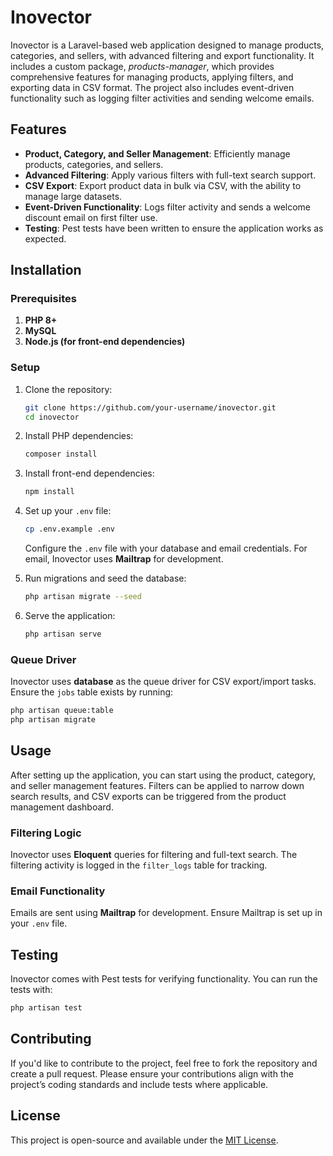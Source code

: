
# Inovector

Inovector is a Laravel-based web application designed to manage products, categories, and sellers, with advanced filtering and export functionality. It includes a custom package, *products-manager*, which provides comprehensive features for managing products, applying filters, and exporting data in CSV format. The project also includes event-driven functionality such as logging filter activities and sending welcome emails.

## Features

- **Product, Category, and Seller Management**: Efficiently manage products, categories, and sellers.
- **Advanced Filtering**: Apply various filters with full-text search support.
- **CSV Export**: Export product data in bulk via CSV, with the ability to manage large datasets.
- **Event-Driven Functionality**: Logs filter activity and sends a welcome discount email on first filter use.
- **Testing**: Pest tests have been written to ensure the application works as expected.

## Installation

### Prerequisites

1. **PHP 8+**  
2. **MySQL**  
3. **Node.js (for front-end dependencies)**

### Setup

1. Clone the repository:

   ```bash
   git clone https://github.com/your-username/inovector.git
   cd inovector
   ```

2. Install PHP dependencies:

   ```bash
   composer install
   ```

3. Install front-end dependencies:

   ```bash
   npm install
   ```

4. Set up your `.env` file:

   ```bash
   cp .env.example .env
   ```

   Configure the `.env` file with your database and email credentials. For email, Inovector uses **Mailtrap** for development.

5. Run migrations and seed the database:

   ```bash
   php artisan migrate --seed
   ```

6. Serve the application:

   ```bash
   php artisan serve
   ```

### Queue Driver

Inovector uses **database** as the queue driver for CSV export/import tasks. Ensure the `jobs` table exists by running:

```bash
php artisan queue:table
php artisan migrate
```

## Usage

After setting up the application, you can start using the product, category, and seller management features. Filters can be applied to narrow down search results, and CSV exports can be triggered from the product management dashboard.

### Filtering Logic

Inovector uses **Eloquent** queries for filtering and full-text search. The filtering activity is logged in the `filter_logs` table for tracking.

### Email Functionality

Emails are sent using **Mailtrap** for development. Ensure Mailtrap is set up in your `.env` file.

## Testing

Inovector comes with Pest tests for verifying functionality. You can run the tests with:

```bash
php artisan test
```

## Contributing

If you'd like to contribute to the project, feel free to fork the repository and create a pull request. Please ensure your contributions align with the project’s coding standards and include tests where applicable.

## License

This project is open-source and available under the [MIT License](LICENSE).

